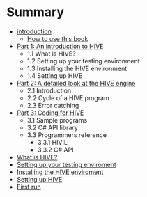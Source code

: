 # Summary

* [introduction](README.md)
   * [How to use this book](how_to_use_this_book.md)
* [Part 1: An introduction to HIVE](Part1/part_1_an_introduction_to_hive.md)
   * 1.1 What is HIVE?
   * 1.2 Setting up your testing environment
   * 1.3 Installing the HIVE environment
   * 1.4 Setting up HIVE
* [Part 2: A detailed look at the HIVE engine](Part2/part_2_a_detailed_look_at_the_hive_engine.md)
   * 2.1 Introduction
   * 2.2 Cycle of a HIVE program
   * 2.3 Error catching
* [Part 3: Coding for HIVE](Part3/Coding-for-HIVE.md)
   * 3.1 Sample programs
   * 3.2 C# API library
   * 3.3 Programmers reference
       * 3.3.1 HIVIL
       * 3.3.2 C# API
* [What is HIVE?](ch1.md)
* [Setting up your testing enviroment](ch2.md)
* [Installing the HIVE enviroment](ch3.md)
* [Setting up HIVE](ch4.md)
* [First run](ch5.md)

